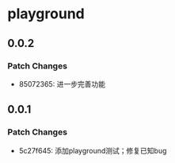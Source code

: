 # playground

## 0.0.2

### Patch Changes

- 85072365: 进一步完善功能

## 0.0.1

### Patch Changes

- 5c27f645: 添加playground测试；修复已知bug
